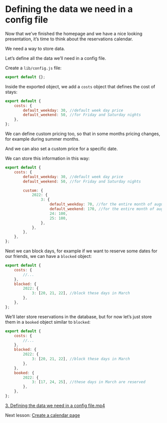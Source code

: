# Defining the data we need in a config file

Now that we’ve finished the homepage and we have a nice looking presentation, it’s time to think about the reservations calendar.

We need a way to store data.

Let’s define all the data we’ll need in a config file.

Create a `lib/config.js` file:

```jsx
export default {};
```

Inside the exported object, we add a `costs` object that defines the cost of stays:

```jsx
export default {
	costs: {
		default_weekday: 30, //default week day price
		default_weekend: 50, //for Friday and Saturday nights
	},
};
```

We can define custom pricing too, so that in some months pricing changes, for example during summer months.

And we can also set a custom price for a specific date.

We can store this information in this way:

```jsx
export default {
	costs: {
		default_weekday: 30, //default week day price
		default_weekend: 50, //for Friday and Saturday nights

		custom: {
			2022: {
				3: {
					default_weekday: 70, //for the entire month of august, weekends are 70
					default_weekend: 170, //for the entire month of august, weekends are 70
					24: 100,
					25: 100,
				},
			},
		},
	},
};
```

Next we can block days, for example if we want to reserve some dates for our friends, we can have a `blocked` object:

```jsx
export default {
	costs: {
		//...
	},
	blocked: {
		2022: {
			3: [20, 21, 22], //block these days in March
		},
	},
};
```

We’ll later store reservations in the database, but for now let’s just store them in a `booked` object similar to `blocked`:

```jsx
export default {
	costs: {
		//...
	},
	blocked: {
		2022: {
			3: [20, 21, 22], //block these days in March
		},
	},
	booked: {
		2022: {
			3: [17, 24, 25], //these days in March are reserved
		},
	},
};
```

[3. Defining the data we need in a config file.mp4](https://s3-us-west-2.amazonaws.com/secure.notion-static.com/b71cbd24-68d9-450f-ae15-9d7cf8a1896e/3._Defining_the_data_we_need_in_a_config_file.mp4)

Next lesson: [Create a calendar page](https://www.notion.so/Create-a-calendar-page-2535731ec80c45d4a809606790b991c2)
